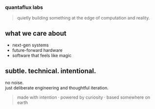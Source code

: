 ### quantaflux labs

> quietly building something at the edge of computation and reality.


## what we care about
- next-gen systems
- future-forward hardware
- software that feels like magic


## subtle. technical. intentional.

no noise.  
just deliberate engineering and thoughtful iteration.


> made with intention · powered by curiosity · based somewhere on earth
